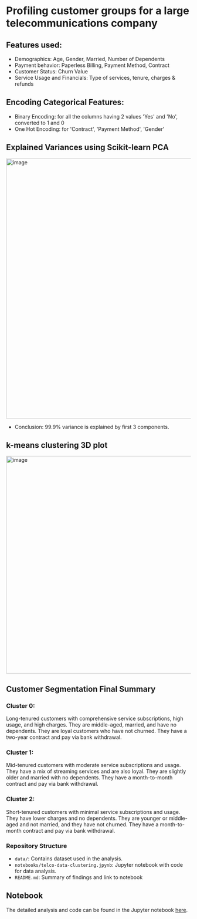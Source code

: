 # Profiling customer groups for a large telecommunications company
## Features used:

- Demographics: Age, Gender, Married, Number of Dependents
- Payment behavior: Paperless Billing, Payment Method, Contract
- Customer Status: Churn Value
- Service Usage and Financials: Type of services, tenure, charges & refunds

## Encoding Categorical Features:

- Binary Encoding: for all the columns having 2 values 'Yes' and 'No', converted to 1 and 0
- One Hot Encoding: for 'Contract', 'Payment Method', 'Gender'

## Explained Variances using Scikit-learn PCA
<img width="709" alt="image" src="https://github.com/mitbans/telco-data-clustering-customer-segmentation/assets/166747739/cb6280bc-f2df-43e4-9172-497a46f36aee">

- Conclusion: 99.9% variance is explained by first 3 components.

## k-means clustering 3D plot
<img width="593" alt="image" src="https://github.com/mitbans/telco-data-clustering-customer-segmentation/assets/166747739/d1e29597-a52b-438f-9ba8-aa40706d4247">

## Customer Segmentation Final Summary

### Cluster 0: 
Long-tenured customers with comprehensive service subscriptions, high usage, and high charges. They are middle-aged, married, and have no dependents. They are loyal customers who have not churned. They have a two-year contract and pay via bank withdrawal.
### Cluster 1: 
Mid-tenured customers with moderate service subscriptions and usage. They have a mix of streaming services and are also loyal. They are slightly older and married with no dependents. They have a month-to-month contract and pay via bank withdrawal.
### Cluster 2: 
Short-tenured customers with minimal service subscriptions and usage. They have lower charges and no dependents. They are younger or middle-aged and not married, and they have not churned. They have a month-to-month contract and pay via bank withdrawal.

### Repository Structure
- <code>data/</code>: Contains dataset used in the analysis.
- <code>notebooks/telco-data-clustering.jpynb</code>: Jupyter notebook with code for data analysis.
- <code>README.md</code>: Summary of findings and link to notebook

## Notebook
The detailed analysis and code can be found in the Jupyter notebook <a href="https://github.com/mitbans/telco-data-clustering-customer-segmentation/blob/main/notebooks/telco-data-clustering.ipynb">here</a>.

